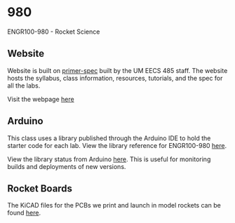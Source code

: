 # 980
ENGR100-980 - Rocket Science

## Website

Website is built on [primer-spec](https://github.com/eecs485staff/primer-spec) built by the UM EECS 485 staff. The website hosts the syllabus, class information, resources, tutorials, and the spec for all the labs.

Visit the webpage [here](https://980.engr100.org)

## Arduino

This class uses a library published through the Arduino IDE to hold the starter code for each lab. View the library reference for ENGR100-980 [here](https://www.arduino.cc/reference/en/libraries/engr100-980/).

View the library status from Arduino [here](https://downloads.arduino.cc/libraries/logs/github.com/engin100/980/). This is useful for monitoring builds and deployments of new versions.

## Rocket Boards

The KiCAD files for the PCBs we print and launch in model rockets can be found [here](https://github.com/engin100/980-rocket-boards).